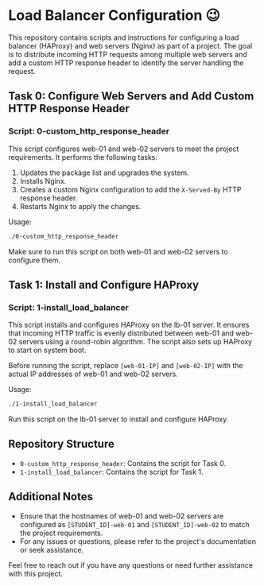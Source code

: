 # Load Balancer Configuration :wink:

This repository contains scripts and instructions for configuring a load balancer (HAProxy) and web servers (Nginx) as part of a project. The goal is to distribute incoming HTTP requests among multiple web servers and add a custom HTTP response header to identify the server handling the request.

## Task 0: Configure Web Servers and Add Custom HTTP Response Header

### Script: 0-custom_http_response_header

This script configures web-01 and web-02 servers to meet the project requirements. It performs the following tasks:

1. Updates the package list and upgrades the system.
2. Installs Nginx.
3. Creates a custom Nginx configuration to add the `X-Served-By` HTTP response header.
4. Restarts Nginx to apply the changes.

Usage:

```bash
./0-custom_http_response_header
```

Make sure to run this script on both web-01 and web-02 servers to configure them.

## Task 1: Install and Configure HAProxy

### Script: 1-install_load_balancer

This script installs and configures HAProxy on the lb-01 server. It ensures that incoming HTTP traffic is evenly distributed between web-01 and web-02 servers using a round-robin algorithm. The script also sets up HAProxy to start on system boot.

Before running the script, replace `[web-01-IP]` and `[web-02-IP]` with the actual IP addresses of web-01 and web-02 servers.

Usage:

```bash
./1-install_load_balancer
```

Run this script on the lb-01 server to install and configure HAProxy.

## Repository Structure

- `0-custom_http_response_header`: Contains the script for Task 0.
- `1-install_load_balancer`: Contains the script for Task 1.

## Additional Notes

- Ensure that the hostnames of web-01 and web-02 servers are configured as `[STUDENT_ID]-web-01` and `[STUDENT_ID]-web-02` to match the project requirements.
- For any issues or questions, please refer to the project's documentation or seek assistance.

Feel free to reach out if you have any questions or need further assistance with this project.
